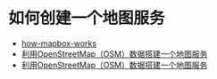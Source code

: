 # 如何创建一个地图服务

* [how-mapbox-works](https://www.mapbox.com/help/how-mapbox-works/)
* [利用OpenStreetMap（OSM）数据搭建一个地图服务](http://www.cnblogs.com/LBSer/p/4451471.html)
* [利用OpenStreetMap（OSM）数据搭建一个地图服务](https://github.com/RLwu/GIS)